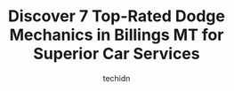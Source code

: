 ---
layout: ampstory
image: https://images.unsplash.com/photo-1653047256226-ab0d16c758d5?ixlib=rb-4.0.3&ixid=MnwxMjA3fDB8MHxwaG90by1wYWdlfHx8fGVufDB8fHx8&auto=format&fit=crop&w=640&h=853&q=80
author: techidn
featured: false
description: For top-quality automotive repairs and maintenance, visit the 7 best Dodge Mechanic in Billings MT, USA. Their reputation for excellence and their dedication to customer satisfaction make th
title: Discover 7 Top-Rated Dodge Mechanics in Billings MT for Superior Car Services
cover:
   title: Discover 7 Top-Rated Dodge Mechanics in Billings MT for Superior Car Services
   subtitle: Rickpate
   background: https://images.unsplash.com/photo-1653047256226-ab0d16c758d5?ixlib=rb-4.0.3&ixid=MnwxMjA3fDB8MHxwaG90by1wYWdlfHx8fGVufDB8fHx8&auto=format&fit=crop&w=640&h=853&q=80

pages: 
 - layout: thirds
   top: <h1>#1 Auto Works 360</h1>
   bottom: "<p>I shouldve done this review a while ago. Glad i found this shop.I usually do most of my own work on my vehicles, im not the best or most experienced mechanic in the wor</p>"
   background: https://www.knot35.com/toplist/wp-content/uploads/2023/06/best-dodge-mechanic-1-in-billings-mt-1685841181.jpeg
   backgroundblur: true
 - layout: thirds
   top: <h1>#2 Willards Garage</h1>
   bottom: "<p>1305 Broadwater Ave, Billings, MT 59102, United States</p>"
   background: https://www.knot35.com/toplist/wp-content/uploads/2023/06/best-dodge-mechanic-2-in-billings-mt-1685841182.jpeg
   cta:
      link: https://www.knot35.com/toplist/discover-7-top-rated-dodge-mechanics-in-billings-mt-for-superior-car-services/
      text: Discover 7 Top-Rated Dodge Mechanics in Billings MT for Superior Car Services
 - layout: thirds
   top: <h1>#3 G & J Diesel Sales and Service, Inc.</h1>
   bottom: "<p>1739 Main St, Billings, MT 59105, United States</p>"
   background: https://www.knot35.com/toplist/wp-content/uploads/2023/06/best-dodge-mechanic-3-in-billings-mt-1685841182.jpeg
   cta:
      link: https://www.knot35.com/toplist/discover-7-top-rated-dodge-mechanics-in-billings-mt-for-superior-car-services/
      text: Discover 7 Top-Rated Dodge Mechanics in Billings MT for Superior Car Services
 - layout: thirds
   top: <h1>#4 Jims Auto Repair</h1>
   bottom: "<p>2315 6th Ave N, Billings, MT 59101, United States</p>"
   background: https://images.unsplash.com/photo-1564951434112-64d74cc2a2d7?ixlib=rb-4.0.3&ixid=MnwxMjA3fDB8MHxwaG90by1wYWdlfHx8fGVufDB8fHx8&auto=format&fit=crop&w=640&h=853&q=80
   cta:
      link: https://www.knot35.com/toplist/discover-7-top-rated-dodge-mechanics-in-billings-mt-for-superior-car-services/
      text: Discover 7 Top-Rated Dodge Mechanics in Billings MT for Superior Car Services
 - layout: thirds
   top: <h1>#5 Lithia Chrysler Jeep Dodge of Billings Service Center</h1>
   bottom: "<p>2229 King Ave W suite #100, Billings, MT 59102, United States</p>"
   background: https://images.unsplash.com/photo-1518640467707-6811f4a6ab73?ixlib=rb-4.0.3&ixid=MnwxMjA3fDB8MHxwaG90by1wYWdlfHx8fGVufDB8fHx8&auto=format&fit=crop&w=640&h=853&q=80
   cta:
      link: https://www.knot35.com/toplist/discover-7-top-rated-dodge-mechanics-in-billings-mt-for-superior-car-services/
      text: Discover 7 Top-Rated Dodge Mechanics in Billings MT for Superior Car Services
 - layout: thirds
   top: <h1>#6 Guaranteed Auto Repair</h1>
   bottom: "<p>3906 1st Ave S, Billings, MT 59101, United States</p>"
   background: https://images.unsplash.com/photo-1618005182384-a83a8bd57fbe?ixlib=rb-4.0.3&ixid=MnwxMjA3fDB8MHxwaG90by1wYWdlfHx8fGVufDB8fHx8&auto=format&fit=crop&w=640&h=853&q=80
   cta:
      link: https://www.knot35.com/toplist/discover-7-top-rated-dodge-mechanics-in-billings-mt-for-superior-car-services/
      text: Discover 7 Top-Rated Dodge Mechanics in Billings MT for Superior Car Services
 - layout: thirds
   top: <h1>#7 Reds Automotive and Diesel</h1>
   bottom: "<p>2323 Old Hardin Rd, Billings, MT 59101, United States</p>"
   background: https://images.unsplash.com/photo-1527067829737-402993088e6b?ixlib=rb-4.0.3&ixid=MnwxMjA3fDB8MHxwaG90by1wYWdlfHx8fGVufDB8fHx8&auto=format&fit=crop&w=640&h=853&q=80
   cta:
      link: https://www.knot35.com/toplist/discover-7-top-rated-dodge-mechanics-in-billings-mt-for-superior-car-services/
      text: Discover 7 Top-Rated Dodge Mechanics in Billings MT for Superior Car Services
 - layout: thirds
   middle: Continue reading...
   background: https://images.unsplash.com/photo-1553949345-eb786bb3f7ba?ixlib=rb-4.0.3&ixid=MnwxMjA3fDB8MHxwaG90by1wYWdlfHx8fGVufDB8fHx8&auto=format&fit=crop&w=640&h=853&q=80
   cta:
      link: https://www.knot35.com/toplist/discover-7-top-rated-dodge-mechanics-in-billings-mt-for-superior-car-services/
      text: Discover 7 Top-Rated Dodge Mechanics in Billings MT for Superior Car Services
      
---